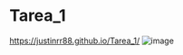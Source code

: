 # Tarea_1
https://justinrr88.github.io/Tarea_1/
![image](https://user-images.githubusercontent.com/126489355/231623029-4a2747d9-b0fa-440c-aa59-1c3e7944fe15.png)
